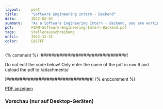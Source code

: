 ```yaml
---
layout:     post
title:      "Software Engineering Intern - Backend"
date:       2022-08-03
summary:    "As a Software Engineering Intern - Backend, you are working hand in hand with our teams and automate every single aspect of their work. Your main area of responsibility will be to identify, build and maintain automations with a no-code platform."
pdf:        FINN-Software-Engineering-Intern-Backend.pdf
tags:       Stellenausschreibung
until:		2022-12-31
color:      E9EFFF
---
```


{% comment %}
!################################!

Do not edit the code below! Only enter the name of the pdf in row 6 and upload the pdf to /attachments/

!################################!
{% endcomment %}

<a class="btn btn-primary" href="{{ site.url }}/attachments/{{page.pdf}}">PDF anzeigen</a>

<h3>Vorschau (nur auf Desktop-Geräten)</h3>
<div class="d-none d-sm-block">
    <object data="{{ site.url }}/attachments/{{page.pdf}}" width="100%" height="1010" type='application/pdf'>
    </object>
</div>

